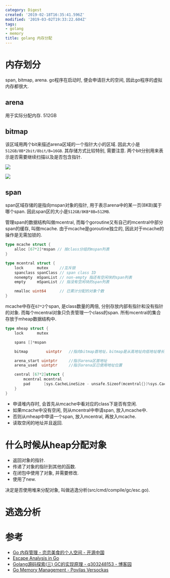 ```yaml
---
category: Digest
created: '2019-02-18T16:35:41.596Z'
modified: '2019-03-02T19:33:22.604Z'
tags:
- golang
- memory
title: golang 内存分配
---
```




# 内存划分

span, bitmap, arena. go程序在启动时, 便会申请巨大的空间, 因此go程序的虚拟内存都很大.

## arena

用于实际分配内存. 512GB

## bitmap

该区域用两个bit来描述arena区域的一个指针大小的区域. 因此大小是`512GB/8B*2bit/8bit/B=16GB`. 其存储方式比较特别, 需要注意. 两个bit分别用来表示是否需要继续扫描以及是否包含指针.

![](https://ws2.sinaimg.cn/large/006tKfTcly1g0b1wb8f56j30ii0c7dg4.jpg)

![](https://ws2.sinaimg.cn/large/006tKfTcly1g0b1xn1amnj30ox04pmxa.jpg)

## span

span区域存储的是指向mspan对象的指针, 用于表示arena中的某一页(8KB)属于哪个span.
因此span区的大小是`512GB/8KB*8B=512MB`.

管理span的数据结构叫做mcentral, 而每个goroutine又有自己的mcentral中部分span的缓存, 叫做mcache. 由于mcache是goroutine独立的, 因此对于mcache的操作是无需加锁的.

```go
type mcache struct {
	alloc [67*2]*mspan // 按class分组的mspan列表
}

type mcentral struct {
	lock      mutex     //互斥锁
	spanclass spanClass // span class ID
	nonempty  mSpanList // non-empty 指还有空闲块的span列表
	empty     mSpanList // 指没有空闲块的span列表

	nmalloc uint64      // 已累计分配的对象个数
}
```

mcache中存在`67*2`个span, 是class数量的两倍, 分别存放内部有指针和没有指针的对象. 而每个mcentral对象只负责管理一个class的span. 所有mcentral的集合存放于mheap数据结构中.


```go
type mheap struct {
	lock      mutex

	spans []*mspan

	bitmap        uintptr 	//指向bitmap首地址，bitmap是从高地址向低地址增长的

	arena_start uintptr		//指示arena区首地址
	arena_used  uintptr		//指示arena区已使用地址位置

	central [67*2]struct {
		mcentral mcentral
		pad      [sys.CacheLineSize - unsafe.Sizeof(mcentral{})%sys.CacheLineSize]byte
	}
}
```

* 申请堆内存时, 会首先从mcache中看对应的class下是否有空闲.
* 如果mcache中没有空闲, 则从mcentral中申请span, 放入mcache中.
* 否则从mheap中申请一个span, 放入mcentral, 再放入mcache.
* 读取空闲的地址并且返回.

# 什么时候从heap分配对象

* 返回对象的指针.
* 传递了对象的指针到其他的函数.
* 在闭包中使用了对象, 并需要修改.
* 使用了new.

决定是否使用堆来分配对象, 叫做逃逸分析(src/cmd/compile/gc/esc.go).

# 逃逸分析

# 参考

* [Go 内存管理 - 恋恋美食的个人空间 - 开源中国][1]
* [Escape Analysis in Go][2]
* [Golang源码探索(三) GC的实现原理 - q303248153 - 博客园][3]
* [Go Memory Management - Povilas Versockas][4]

[1]:https://my.oschina.net/renhc/blog/2236782?spm=a2c4e.11153940.blogcont652551.13.3e3f2219ZdhTmm
[2]:https://scvalex.net/posts/29/
[3]:http://www.cnblogs.com/zkweb/p/7880099.html
[4]:https://povilasv.me/go-memory-management/